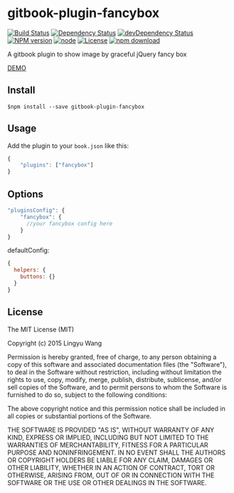 # gitbook-plugin-fancybox

[![Build Status](https://travis-ci.org/LingyuCoder/gitbook-plugin-fancybox.png)](https://travis-ci.org/LingyuCoder/gitbook-plugin-fancybox)
[![Dependency Status](https://david-dm.org/LingyuCoder/gitbook-plugin-fancybox.svg)](https://david-dm.org/LingyuCoder/gitbook-plugin-fancybox)
[![devDependency Status](https://david-dm.org/LingyuCoder/gitbook-plugin-fancybox/dev-status.svg)](https://david-dm.org/LingyuCoder/gitbook-plugin-fancybox#info=devDependencies)
[![NPM version](http://img.shields.io/npm/v/gitbook-plugin-fancybox.svg?style=flat-square)](http://npmjs.org/package/gitbook-plugin-fancybox)
[![node](https://img.shields.io/badge/node.js-%3E=_0.12-green.svg?style=flat-square)](http://nodejs.org/download/)
[![License](http://img.shields.io/npm/l/gitbook-plugin-fancybox.svg?style=flat-square)](LICENSE)
[![npm download](https://img.shields.io/npm/dm/gitbook-plugin-fancybox.svg?style=flat-square)](https://npmjs.org/package/gitbook-plugin-fancybox)

A gitbook plugin to show image by graceful jQuery fancy box

[DEMO](http://read.lingyu.wang/webkit-core/webkit-arch-and-module.html)

## Install

```shell
$npm install --save gitbook-plugin-fancybox
```

## Usage

Add the plugin to your `book.json` like this:

```javascript
{
    "plugins": ["fancybox"]
}
```

## Options

```javascript
"pluginsConfig": {
    "fancybox": {
      //your fancybox config here
    }
}
```

defaultConfig:

```javascript
{
  helpers: {
    buttons: {}
  }
}
```

## License

The MIT License (MIT)

Copyright (c) 2015 Lingyu Wang

Permission is hereby granted, free of charge, to any person obtaining a copy of this software and associated documentation files (the "Software"), to deal in the Software without restriction, including without limitation the rights to use, copy, modify, merge, publish, distribute, sublicense, and/or sell copies of the Software, and to permit persons to whom the Software is furnished to do so, subject to the following conditions:

The above copyright notice and this permission notice shall be included in all copies or substantial portions of the Software.

THE SOFTWARE IS PROVIDED "AS IS", WITHOUT WARRANTY OF ANY KIND, EXPRESS OR IMPLIED, INCLUDING BUT NOT LIMITED TO THE WARRANTIES OF MERCHANTABILITY, FITNESS FOR A PARTICULAR PURPOSE AND NONINFRINGEMENT. IN NO EVENT SHALL THE AUTHORS OR COPYRIGHT HOLDERS BE LIABLE FOR ANY CLAIM, DAMAGES OR OTHER LIABILITY, WHETHER IN AN ACTION OF CONTRACT, TORT OR OTHERWISE, ARISING FROM, OUT OF OR IN CONNECTION WITH THE SOFTWARE OR THE USE OR OTHER DEALINGS IN THE SOFTWARE.
